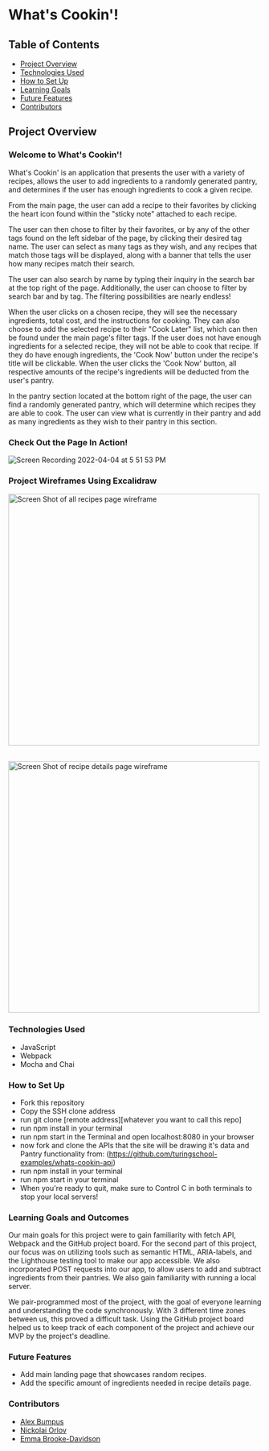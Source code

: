 # What's Cookin'!

## Table of Contents
- [Project Overview](#project-overview)
- [Technologies Used](#technologies-used)
- [How to Set Up](#how-to-set-up)
- [Learning Goals](#learning-goals)
- [Future Features](#future-features)
- [Contributors](#contributors)

## Project Overview

### Welcome to **What's Cookin'**!
What's Cookin' is an application that presents the user with a variety of recipes, allows the user to add ingredients to a randomly generated pantry, and determines if the user has enough ingredients to cook a given recipe.

From the main page, the user can add a recipe to their favorites by clicking the heart icon
found within the "sticky note" attached to each recipe.

The user can then chose to filter by their favorites, or by any of the other tags found on the left sidebar of the page, by
clicking their desired tag name. The user can select as many tags as they wish, and any recipes that match those tags will be
displayed, along with a banner that tells the user how many recipes match their search.

The user can also search by name by typing their inquiry in the search bar at the top right of the page. Additionally, the user can choose to filter by search bar and by tag. The filtering possibilities are nearly endless!

 When the user clicks on a chosen recipe, they will see the necessary ingredients, total cost, and the instructions for cooking. They can also choose to add the selected recipe to their "Cook Later" list, which can then be found under the main page's filter tags.  If the user does not have enough ingredients for a selected recipe, they will not be able to cook that recipe. If they do have enough ingredients, the 'Cook Now' button under the recipe's title will be clickable. When the user clicks the 'Cook Now' button, all respective amounts of the recipe's ingredients will be deducted from the user's pantry.

 In the pantry section located at the bottom right of the page, the user can find a randomly generated pantry, which will determine which recipes they are able to cook. The user can view what is currently in their pantry and add as many ingredients as they wish to their pantry in this section.

### Check Out the Page In Action!
![Screen Recording 2022-04-04 at 5 51 53 PM](https://user-images.githubusercontent.com/93603551/161645897-7d389f5c-df98-4966-8e1a-a5482d122ffc.gif)

### Project Wireframes Using Excalidraw

<img width="500" alt="Screen Shot of all recipes page wireframe" src="https://user-images.githubusercontent.com/93603551/161634405-0ef6e479-cd67-4816-9c02-7d9fd56f86bd.jpeg"><br>

<br>
<img width="500" alt="Screen Shot of recipe details page wireframe" src="https://user-images.githubusercontent.com/93603551/161626977-5ed4625a-c124-4c51-b300-8c46cec55ae9.jpeg">

### Technologies Used

- JavaScript
- Webpack
- Mocha and Chai

### How to Set Up

- Fork this repository
- Copy the SSH clone address
- run git clone [remote address][whatever you want to call this repo]
- run npm install in your terminal
- run npm start in the Terminal and open localhost:8080 in your browser
- now fork and clone the APIs that the site will be drawing it's data and Pantry functionality from: (https://github.com/turingschool-examples/whats-cookin-api)
- run npm install in your terminal
- run npm start in  your terminal
- When you're ready to quit, make sure to Control C in both terminals to stop your local servers!

### Learning Goals and Outcomes
Our main goals for this project were to gain familiarity with fetch API, Webpack and the GitHub project board. For the second part of this project, our focus was on utilizing tools such as semantic HTML, ARIA-labels, and the Lighthouse testing tool to make our app accessible. We also incorporated POST requests into our app, to allow users to add and subtract ingredients from their pantries. We also gain familiarity with running a local server.

We pair-programmed most of the project, with the goal of everyone learning and understanding the code synchronously. With 3 different time zones between us, this proved a difficult task. Using the GitHub project board helped us to keep track of each component of the project and achieve our MVP by the project's deadline.


### Future Features
- Add main landing page that showcases random recipes.
- Add the specific amount of ingredients needed in recipe details page.

### Contributors
- [Alex Bumpus](https://github.com/Abumpus1)
- [Nickolai Orlov](https://github.com/orlov-n)
- [Emma Brooke-Davidson](https://github.com/emmacbd)

